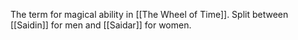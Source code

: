 The term for magical ability in [[The Wheel of Time]].  Split between [[Saidin]] for men and [[Saidar]] for women.


